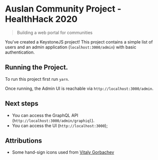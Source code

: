 # Auslan Community Project - HealthHack 2020

> Building a web portal for communities

You've created a KeystoneJS project! This project contains a simple list of users and an admin application (`localhost:3000/admin`) with basic authentication.

## Running the Project.

To run this project first run `yarn`.

Once running, the Admin UI is reachable via `http://localhost:3000/admin`.

## Next steps

- You can access the GraphQL API (`http://localhost:3000/admin/graphiql`).
- You can access the UI (`http://localhost:3000`);

## Attributions

- Some hand-sign icons used from [Vitaly Gorbachev](https://www.flaticon.com/packs/deaf-alphabet-3)
